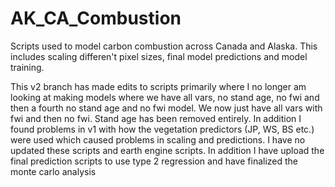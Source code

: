 # AK_CA_Combustion
Scripts used to model carbon combustion across Canada and Alaska.  This includes scaling differen't pixel sizes, final model predictions and model training.

This v2 branch has made edits to scripts primarily where I no longer am looking at making models where we have all vars, no stand age, no fwi and then a fourth no stand age and no fwi model.  We now just have all vars with fwi and then no fwi.  Stand age has been removed entirely.  In addition I found problems in v1 with how the vegetation predictors (JP, WS, BS etc.) were used which caused problems in scaling and predictions.  I have no updated these scripts and earth engine scripts.  In addition I have upload the final prediction scripts to use type 2 regression and have finalized the monte carlo analysis
